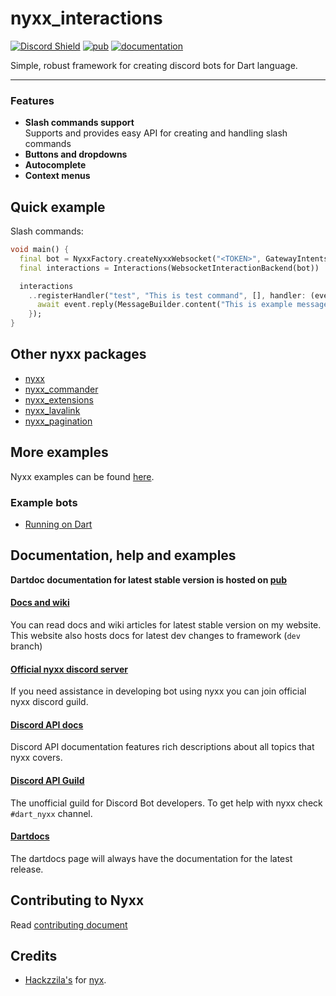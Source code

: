 # nyxx_interactions

[![Discord Shield](https://discordapp.com/api/guilds/846136758470443069/widget.png?style=shield)](https://discord.gg/nyxx)
[![pub](https://img.shields.io/pub/v/nyxx.svg)](https://pub.dartlang.org/packages/nyxx_interactions)
[![documentation](https://img.shields.io/badge/Documentation-nyxx_interactions-yellow.svg)](https://www.dartdocs.org/documentation/nyxx_interactions/latest/)

Simple, robust framework for creating discord bots for Dart language.

<hr />

### Features

- **Slash commands support** <br>
  Supports and provides easy API for creating and handling slash commands
- **Buttons and dropdowns**
- **Autocomplete**
- **Context menus**


## Quick example

Slash commands:
```dart
void main() {
  final bot = NyxxFactory.createNyxxWebsocket("<TOKEN>", GatewayIntents.allUnprivileged);
  final interactions = Interactions(WebsocketInteractionBackend(bot))

  interactions
    ..registerHandler("test", "This is test command", [], handler: (event) async {
      await event.reply(MessageBuilder.content("This is example message result"));
    });
}
```

## Other nyxx packages

- [nyxx](https://github.com/nyxx-discord/nyxx)
- [nyxx_commander](https://github.com/nyxx-discord/nyxx_commander)
- [nyxx_extensions](https://github.com/nyxx-discord/nyxx_extensions)
- [nyxx_lavalink](https://github.com/nyxx-discord/nyxx_lavalink)
- [nyxx_pagination](https://github.com/nyxx-discord/nyxx_pagination)

## More examples

Nyxx examples can be found [here](https://github.com/nyxx-discord/nyxx_interactions/tree/dev/example).

### Example bots
- [Running on Dart](https://github.com/l7ssha/running_on_dart)

## Documentation, help and examples

**Dartdoc documentation for latest stable version is hosted on [pub](https://www.dartdocs.org/documentation/nyxx_interactions/latest/)**

#### [Docs and wiki](https://nyxx.l7ssha.xyz)
You can read docs and wiki articles for latest stable version on my website. This website also hosts docs for latest
dev changes to framework (`dev` branch)

#### [Official nyxx discord server](https://discord.gg/nyxx)
If you need assistance in developing bot using nyxx you can join official nyxx discord guild.

#### [Discord API docs](https://discordapp.com/developers/docs/intro)
Discord API documentation features rich descriptions about all topics that nyxx covers.

#### [Discord API Guild](https://discord.gg/discord-api)
The unofficial guild for Discord Bot developers. To get help with nyxx check `#dart_nyxx` channel.

#### [Dartdocs](https://www.dartdocs.org/documentation/nyxx_interactions/latest/)
The dartdocs page will always have the documentation for the latest release.

## Contributing to Nyxx

Read [contributing document](https://github.com/l7ssha/nyxx_interactions/blob/development/CONTRIBUTING.md)

## Credits

* [Hackzzila's](https://github.com/Hackzzila) for [nyx](https://github.com/Hackzzila/nyx).
